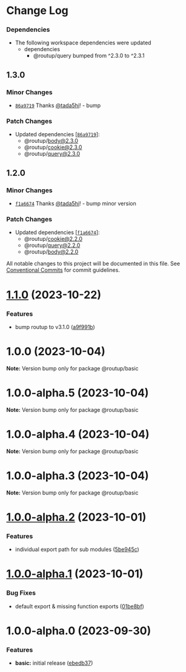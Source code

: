 # Change Log

### Dependencies

* The following workspace dependencies were updated
  * dependencies
    * @routup/query bumped from ^2.3.0 to ^2.3.1

## 1.3.0

### Minor Changes

- [`86a9719`](https://github.com/routup/plugins/commit/86a9719618349eee2fdcfbdb9a8ba30f37ad3a6a) Thanks [@tada5hi](https://github.com/tada5hi)! - bump

### Patch Changes

- Updated dependencies [[`86a9719`](https://github.com/routup/plugins/commit/86a9719618349eee2fdcfbdb9a8ba30f37ad3a6a)]:
  - @routup/body@2.3.0
  - @routup/cookie@2.3.0
  - @routup/query@2.3.0

## 1.2.0

### Minor Changes

- [`f1a6674`](https://github.com/routup/plugins/commit/f1a667403b032770bf2fe726ad85b3921d818245) Thanks [@tada5hi](https://github.com/tada5hi)! - bump minor version

### Patch Changes

- Updated dependencies [[`f1a6674`](https://github.com/routup/plugins/commit/f1a667403b032770bf2fe726ad85b3921d818245)]:
  - @routup/cookie@2.2.0
  - @routup/query@2.2.0
  - @routup/body@2.2.0

All notable changes to this project will be documented in this file.
See [Conventional Commits](https://conventionalcommits.org) for commit guidelines.

# [1.1.0](https://github.com/routup/plugins/compare/@routup/basic@1.0.0...@routup/basic@1.1.0) (2023-10-22)

### Features

- bump routup to v3.1.0 ([a9f991b](https://github.com/routup/plugins/commit/a9f991b6a404e3b485d171fca21b7f3cf7e63ff5))

# 1.0.0 (2023-10-04)

**Note:** Version bump only for package @routup/basic

# 1.0.0-alpha.5 (2023-10-04)

**Note:** Version bump only for package @routup/basic

# 1.0.0-alpha.4 (2023-10-04)

**Note:** Version bump only for package @routup/basic

# 1.0.0-alpha.3 (2023-10-04)

**Note:** Version bump only for package @routup/basic

# [1.0.0-alpha.2](https://github.com/routup/plugins/compare/@routup/basic@1.0.0-alpha.1...@routup/basic@1.0.0-alpha.2) (2023-10-01)

### Features

- individual export path for sub modules ([5be945c](https://github.com/routup/plugins/commit/5be945cf4c4d952a64bc54eb36d85e28fc66a099))

# [1.0.0-alpha.1](https://github.com/routup/plugins/compare/@routup/basic@1.0.0-alpha.0...@routup/basic@1.0.0-alpha.1) (2023-10-01)

### Bug Fixes

- default export & missing function exports ([01be8bf](https://github.com/routup/plugins/commit/01be8bfcec5039e4cd374ffc428b47651d7c9f97))

# 1.0.0-alpha.0 (2023-09-30)

### Features

- **basic:** initial release ([ebedb37](https://github.com/routup/plugins/commit/ebedb378b9c315223ba4ab60b97bf785ec0c269d))
